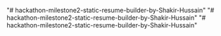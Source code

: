 "# hackathon-milestone2-static-resume-builder-by-Shakir-Hussain" 
"# hackathon-milestone2-static-resume-builder-by-Shakir-Hussain" 
"# hackathon-milestone2-static-resume-builder-by-Shakir-Hussain" 
